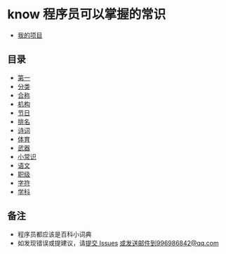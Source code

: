 # know 程序员可以掌握的常识
+ [我的项目](../../../proj/)
## 目录
+ [第一](第一.md)
+ [分类](分类.md)
+ [合称](合称.md)
+ [机构](机构.md)
+ [节日](节日.md)
+ [排名](排名.md)
+ [诗词](诗词.md)
+ [体育](体育.md)
+ [武器](武器.md)
+ [小常识](小常识.md)
+ [语文](语文.md)
+ [职级](职级.md)
+ [字符](字符.md)
+ [学科](学科.md)
## 备注
+ 程序员都应该是百科小词典
+ 如发现错误或提建议，请[提交 Issues](../../issues) 或发送邮件到996986842@qq.com

